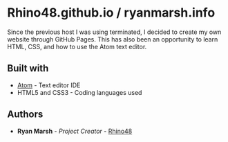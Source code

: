 # Rhino48.github.io / ryanmarsh.info
Since the previous host I was using terminated, I decided to create my own website through GitHub Pages. This has also been an opportunity to learn HTML, CSS, and how to use the Atom text editor.


## Built with
* [Atom](https://atom.io/) - Text editor IDE
* HTML5 and CSS3 - Coding languages used

## Authors
* **Ryan Marsh** - *Project Creator* - [Rhino48](https://github.com/Rhino48)

